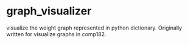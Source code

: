 # graph_visualizer
visualize the weight graph represented in python dictionary. Originally written for visualize graphs in comp182.
